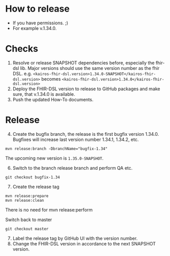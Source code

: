 How to release
==============

* If you have permissions. ;)
* For example v.1.34.0.

# Checks

1. Resolve or release SNAPSHOT dependencies before, especially the fhir-dsl lib. Major versions should use the same version number as the fhir DSL.
   e.g. `<kairos-fhir-dsl.version>1.34.0-SNAPSHOT</kairos-fhir-dsl.version>`
   becomes `<kairos-fhir-dsl.version>1.34.0</kairos-fhir-dsl.version>`
2. Deploy the FHIR-DSL version to release to GitHub packages and make sure, that v.1.34.0 is available.
3. Push the updated How-To documents.

# Release

4. Create the bugfix branch, the release is the first bugfix version 1.34.0. Bugfixes will increase last version number 1.34.1, 1.34.2, etc.

``` 
mvn release:branch -DbranchName="bugfix-1.34" 
```

The upcoming new version is `1.35.0-SNAPSHOT`.

6. Switch to the branch release branch and perform QA etc.

```
git checkout bugfix-1.34
```

7. Create the release tag

``` 
mvn release:prepare
mvn release:clean 
```

There is no need for mvn release:perform 

Switch back to master

```
git checkout master
```

7. Label the release tag by GitHub UI with the version number.
8. Change the FHIR-DSL version in accordance to the next SNAPSHOT version.
